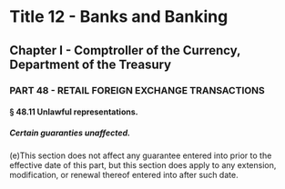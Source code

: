 
# Title 12 - Banks and Banking
## Chapter I - Comptroller of the Currency, Department of the Treasury
### PART 48 - RETAIL FOREIGN EXCHANGE TRANSACTIONS
#### § 48.11 Unlawful representations.
##### Certain guaranties unaffected.

(e)This section does not affect any guarantee entered into prior to the effective date of this part, but this section does apply to any extension, modification, or renewal thereof entered into after such date.
